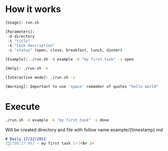# How it works
```bash
[Usage]: run.sh

[Parameters]:
 -d directory
 -t "title"
 -k "task description"
 -s "status" (open, close, breakfast, lunch, dinner) 

[Example]: ./run.sh -d example -k "my first task" -s open

[Help]: ./run.sh -h

[Interactive mode]: ./run.sh -i

[Warning]: Important to use 'space' remember of quotes "hello world"
```

# Execute
```bash
./run.sh -d example -k "my first task" -s done
```
Will be created directory and file with follow name example/{timestamp}.md

```markdown
# Daily 17/12/2021
[🌅][00:27:48] - my first task [✅]<br />
```